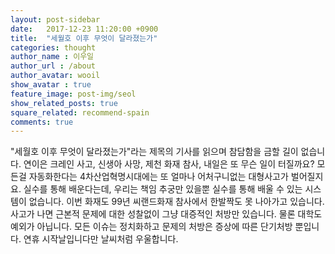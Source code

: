 ```yaml
---
layout: post-sidebar
date:   2017-12-23 11:20:00 +0900
title:  "세월호 이후 무엇이 달라졌는가"
categories: thought
author_name : 이우일
author_url : /about
author_avatar: wooil
show_avatar : true
feature_image: post-img/seol
show_related_posts: true
square_related: recommend-spain
comments: true
---
```


"세월호 이후 무엇이 달라졌는가"라는 제목의 기사를 읽으며 참담함을 금할 길이 없습니다. 연이은 크레인 사고, 신생아 사망, 제천 화재 참사, 내일은 또 무슨 일이 터질까요? 모든걸 자동화한다는 4차산업혁명시대에는 또 얼마나 어처구니없는 대형사고가 벌어질지요. 실수를 통해 배운다는데, 우리는 책임 추궁만 있을뿐 실수를 통해 배울 수 있는 시스템이 없습니다. 이번 화재도 99년 씨랜드화재 참사에서 한발짝도 못 나아가고 있습니다. 사고가 나면 근본적 문제에 대한 성찰없이 그냥 대증적인 처방만 있습니다. 물론 대학도 예외가 아닙니다. 모든 이슈는 정치화하고 문제의 처방은 증상에 따른 단기처방 뿐입니다. 연휴 시작날입니다만 날씨처럼 우울합니다.
